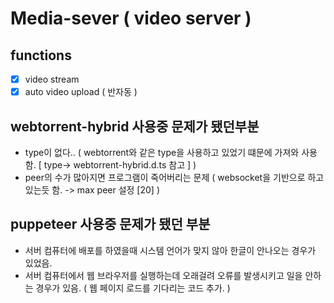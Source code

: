 # Media-sever ( video server )

## functions

- [x] video stream
- [x] auto video upload ( 반자동 )

## webtorrent-hybrid 사용중 문제가 됐던부분

- type이 없다.. ( webtorrent와 같은 type을 사용하고 있었기 떄문에 가져와 사용함. [ type-> webtorrent-hybrid.d.ts 참고 ] )
- peer의 수가 많아지면 프로그램이 죽어버리는 문제 ( websocket을 기반으로 하고 있는듯 함. -> max peer 설정 [20] )

## puppeteer 사용중 문제가 됐던 부분

- 서버 컴퓨터에 배포를 하였을때 시스템 언어가 맞지 않아 한글이 안나오는 경우가 있었음.
- 서버 컴퓨터에서 웹 브라우저를 실행하는데 오래걸려 오류를 발생시키고 일을 안하는 경우가 있음. ( 웹 페이지 로드를 기다리는 코드 추가. )
